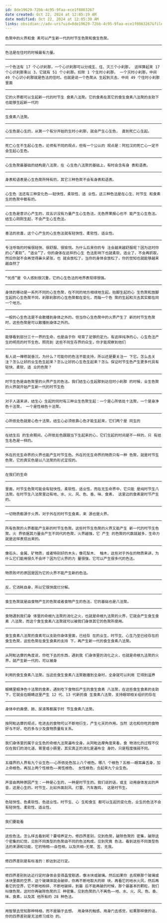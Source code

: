 ```yaml
---
id: 8de19629-72bb-4c95-9faa-ece1f0863267
date created: Oct 22, 2024 at 12:05:19 AM
date modified: Oct 22, 2024 at 12:05:30 AM
links: obsidian://adv-uri?uid=8de19629-72bb-4c95-9faa-ece1f0863267&filepath=01_Fleeting_notes%2FPublish%2F%E6%B3%A8%E9%87%8A.md
---
```

```
色聚中的火界和食 素可以产生新一代的时节生色聚和食生色聚。
```
---
```
色法是在住时的时候最有力量。
```
---
```
一个色法有 17 个心识刹那，一个心识刹那可以分成生、住、灭三个小刹那， 这样算起来 17 个心识刹那乘以 3，它就有 51 个小刹那。扣除 1 个生时小刹那， 一个灭时小刹那，中间 49 个心识小刹那就是色法的住时。也就是说一个色聚从 生起到灭去、中间 49 个住时小刹那里面
```
---
```
它的火界都可以生起新一代的时节生 食素八法聚。它的食素在其它的食生食素八法聚的支助下也能够生起新一代的
```
---
```
生食素八法聚。
```
---
```
心生色是心生的，从第一个有分开始的生时小刹那，就会产生心生色， 直到死亡心生起。
```
---
```
死亡心生不生起心生色，论师有不同的观点，但有一个公认的 观点是：阿拉汉的死亡心一定不会生起心生色。
```
---
```
心生色聚最基础的结构是八法聚，在 心生色八法聚的基础上，有时会含有身 表和语表。
```
---
```
身表和语表是心生色聚所特有的，其它三种色聚不会有身表和语表。
```
---
```
心生色 法还有三种变化色——轻快性、柔软性、适 业性。这三种色法是在心生、时节生 和食素生的色聚中都有的。
```
---
```
心生色是意识心产生的，双五识没有力量产生心生色法，无色界果报心也不 能产生心生色法。结生心刚刚生起，不会产生心生色法。
```
---
```
善法的欢喜，这个心产生的心生色法就有轻快性、柔软性、适业性。
```
---
```
专注呼吸的时候很轻快、很舒服、很愉悦。为什么后来你的专 注会越来越舒服呢？因为这时你的心“柔软”、“适业”了，你的身体在这样的心生 色法影响下也就柔软、适业了，不会再抓取，然后你就不会再觉得鼻头紧张，也 就会放松了。当你的身体会放松了，你的觉知也就能够越来越自然了
```
---
```
“忧虑”是 令人感到很沉重，它的心生色法的地界表现得很强。
```
---
```
身体的移动是一系列不同的心生色聚，在不同的地方相续地生起。抬脚生起的心 生色聚和放脚生起的心生色聚不同，刹那刹那的心生色聚都在变化，而每一个色 聚的生起和灭去其实都在同一个地方。
```
---
```
一般的心生色法是不会散播到身体之外的，但当你心生色聚中的火界产生了 新的时节生色聚时，这些色聚是可以散播到身体之外的。
```
---
```
能够看到部分三十一界的生命，也是由于你 培育了足够的定力。有这样纯净的心，心生色法产生的明亮的时节生色，照亮到 这些不同生存界的众生，你才能观察到他们
```
---
```
有人说一禅修就昏沉，为什么？可能你的色法不能支持，所以还是要关注一 下它。怎么去关注？怎么让好的业生色生起来？怎么让好的心生色生起来？怎么 保证时节生色产生更多代具有轻快、柔软、适 业的色聚？
```
---
```
时节生色是由色聚里的火界产生的色法。我们结生心生起那到达住时小刹那 的时候，业生色聚的火界就开始产生新一代的时节生色
```
---
```
对于人道来讲，结生心 生起的同时有三种业生色聚生起：一个是心所依处十法聚，一个是身净色十法聚， 一个是性根色十法聚。
```
---
```
心所依处色就是心色十法聚。结生心必须依靠心色才能生起来，它们两个是 同生的
```
---
```
在结生后 的生命期间，心所依处色跟跟当下生起来的心，它们生起的时间是不一样的，只 有结生名色是一样的。
```
---
```
外在的无生命界的火界也能产生时节生色。外在的无生命界的物质只有一种 色聚，就是时节生色聚，它的真实色是以八法聚的形式呈现的。
```
---
```
在我们的生命
```
---
```
里面，时节生色聚可能会有轻快性、柔软性、适业性，而在无生命界中，它只能 是纯时节生八法聚。在时节生八法聚里边有地、水、火、风、色、香、味、食素， 这里边的食素是时节产生的。
```
---
```
一切物质都源于火界。对于外在的时节生食素，来 源也是火界。
```
---
```
所有色聚的火界都能产生新的时节生色聚。这些时节生色聚的火界又能产生 新一代的时节生色聚。火 界依据其力量会产生不同代的色聚，火界越强，它 产生 的色聚的代数就越多，生命力就是这样表现出来的。
```
---
```
像石头、金属、矿物质，或者特别好的木头，像花梨木、 柚木，这些对于外在的物质来讲，为什么它们能用很久不会坏？因为它火界的力 量很强，它可以产生很多代的色法。
```
---
```
物质败坏的原因是因为它的火界不能产生新的色法。
```
---
```
反，它消耗自身，所以它很快腐烂分解。
```
---
```
食生色聚就是由食物产生的色聚或者食物产生的色法，它的基础也是八法聚。
```
---
```
食物遇到我们身 体里的命根九法聚的消化之火，也就是命根九法聚的火界，它就会产生食生食素 八法聚，而这个食生食素八法聚就可以被我们身体其它的色聚所使用。
```
---
```
食生食素八法聚的食素可以支助你身体里面，已经存 在的业生、时节生、心生乃至已经存在的食生色聚，这些色聚在食生食素的支持 下，再产生新一代的食生食素八法聚。
```
---
```
从阿毗达摩的角度说，你吃下去的东西，遇到我 们身体里的消化之火，也就是命根九法聚的火界，就产生新一代的，可以被身
```
---
```
利用的食生食素八法聚。当这些食生食素八法聚散播到全身时，全身就可以利用 它得到滋养
```
---
```
眼睛里眼净色十法聚的食素，遇到吃下食物后产生的食生食素 八法聚，在这些食生食素的支助下，它就会在眼睛这里产生 12 代、13 代新的食 生食素八法聚，支持眼球相关组织的存在
```
---
```
身体中的粪便、脓、尿液等都属于时 节生食素八法聚。
```
---
```
按阿毗达摩的观点，吃进去的食物可以不断地衍生，产生七天的作用。当然 这也和你吃的食物好与不好，吃的多与少及食物质量有关系。
```
---
```
我们身体里的属于业生色的命根九法聚遍布全身。从阿毗达摩角度来看，食 物消化的过程不仅仅在我们的消化道、胃里或小肠里，其实真正的消化是遍布全 身的，只是程度强弱不同。
```
---
```
五蕴界的人界有九个业生色——心所依处色加上八个根色。哪八 个根色？五根——眼耳鼻舌身，加上命根色，再加上两个性根色——男性根色、 女性根色，合起来九个业生色。
```
---
```
声音由两种原因产生：一种是心生的，一种是时节生的。我们说的话，或主 动用身体发出的声音，这是心生的。时节生，比如外面刮风、打雷、汽车轰鸣， 这是时节生。
```
---
```
色轻快性、色柔软性、色适业性。时节生、心 生和食生 都可以生起的变化色，业生的色法不会有轻快性、柔软性、适业性。
```
---
```
我们要能看
```
---
```
这些色法。怎么样去看到呢？要培养定力，修四界差别，见到色聚，破除色聚的 密集，破除这个密集的幻觉，见到不同类型的色聚由不同的色法构成，见到究竟 色法，看到这些不同类型色法的来源和功能，它的特相——自性相，以及共相—无常、苦、无我。
```
---
```
修四界差别是有标准的：即达到近行定。
```
---
```
修四界差别到达近行定时身体会变得晶莹剔透，像冰块或玻璃。然后如果你 去观察那个玻璃或冰块里面的空界，这个玻璃体就会破碎，你再不断地取大的碎 块，再看它的地水火风，然后再看它的空界，它不断地粉碎、不断地破碎，到最 后不能再破的时候，那个最基本的颗粒，我们叫做色聚。这时你再破除色聚的三 种密集，见到色聚的八不离色——地、水、火、风、色、香、味、食素，以及其 他所有的 28 种色法。
```
---
```
用智慧去觉知那种特相，而不是脑子去想。 用身体的触感、用身门去感觉，如果那样做的话，你的四界差别是无法修习成功 的。
```